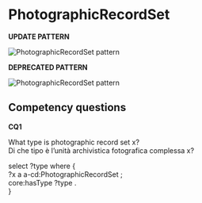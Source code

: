 # PhotographicRecordSet 


**UPDATE PATTERN**


![PhotographicRecordSet pattern](https://user-images.githubusercontent.com/44965851/228207736-88da6726-6ae1-433e-b743-c62dc051d052.png)


**DEPRECATED PATTERN**


![PhotographicRecordSet pattern](https://user-images.githubusercontent.com/44965851/228207736-88da6726-6ae1-433e-b743-c62dc051d052.png)



## Competency questions

**CQ1**   

What type is photographic record set x?   
Di che tipo è l’unità archivistica fotografica complessa x?

select ?type where {   
?x a a-cd:PhotographicRecordSet ;   
core:hasType ?type .   
}   



